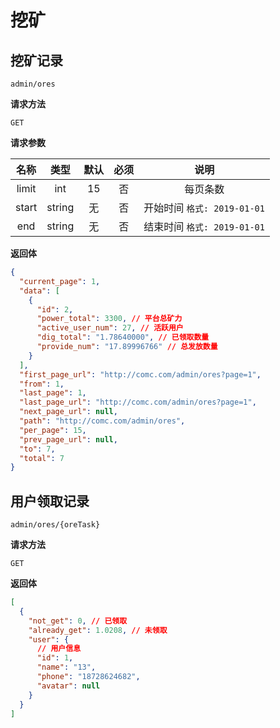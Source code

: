 # 挖矿

## 挖矿记录

`admin/ores`

**请求方法**

`GET`

**请求参数**

| 名称  |  类型  | 默认 | 必须 |            说明             |
| :---: | :----: | :--: | :--: | :-------------------------: |
| limit |  int   |  15  |  否  |          每页条数           |
| start | string |  无  |  否  | 开始时间 `格式: 2019-01-01` |
|  end  | string |  无  |  否  | 结束时间 `格式: 2019-01-01` |

**返回体**

```json
{
  "current_page": 1,
  "data": [
    {
      "id": 2,
      "power_total": 3300, // 平台总矿力
      "active_user_num": 27, // 活跃用户
      "dig_total": "1.78640000", // 已领取数量
      "provide_num": "17.89996766" // 总发放数量
    }
  ],
  "first_page_url": "http://comc.com/admin/ores?page=1",
  "from": 1,
  "last_page": 1,
  "last_page_url": "http://comc.com/admin/ores?page=1",
  "next_page_url": null,
  "path": "http://comc.com/admin/ores",
  "per_page": 15,
  "prev_page_url": null,
  "to": 7,
  "total": 7
}
```

## 用户领取记录

`admin/ores/{oreTask}`

**请求方法**

`GET`

**返回体**

```json
[
  {
    "not_get": 0, // 已领取
    "already_get": 1.0208, // 未领取
    "user": {
      // 用户信息
      "id": 1,
      "name": "13",
      "phone": "18728624682",
      "avatar": null
    }
  }
]
```
